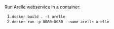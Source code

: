 Run Arelle webservice in a container:

1. `docker build . -t arelle`
1. `docker run -p 8080:8080 --name arelle arelle`
